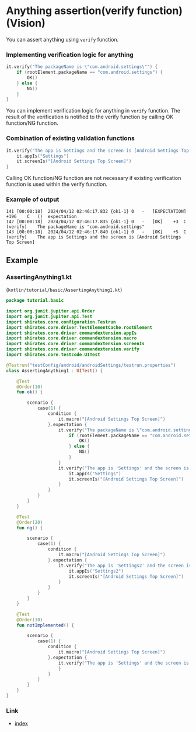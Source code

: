 # Anything assertion(verify function) (Vision)

You can assert anything using `verify` function.

### Implementing verification logic for anything

```kotlin
it.verify("The packageName is \"com.android.settings\"") {
    if (rootElement.packageName == "com.android.settings") {
        OK()
    } else {
        NG()
    }
}
```

You can implement verification logic for anything in `verify` function.
The result of the verification is notified to the verify function by calling OK function/NG function.

### Combination of existing validation functions

```kotlin
it.verify("The app is Settings and the screen is [Android Settings Top Screen]") {
    it.appIs("Settings")
    it.screenIs("[Android Settings Top Screen]")
}
```

Calling OK function/NG function are not necessary if existing verification function is used within the verify function.

### Example of output

```
141	[00:00:18]	2024/04/12 02:46:17.832	{ok1-1}	0	-	[EXPECTATION]	+196	C	()	expectation
142	[00:00:18]	2024/04/12 02:46:17.835	{ok1-1}	0	-	[OK]	+3	C	(verify)	The packageName is "com.android.settings"
143	[00:00:18]	2024/04/12 02:46:17.840	{ok1-1}	0	-	[OK]	+5	C	(verify)	The app is Settings and the screen is [Android Settings Top Screen]
```

## Example

### AssertingAnything1.kt

(`kotlin/tutorial/basic/AssertingAnything1.kt`)

```kotlin
package tutorial.basic

import org.junit.jupiter.api.Order
import org.junit.jupiter.api.Test
import shirates.core.configuration.Testrun
import shirates.core.driver.TestElementCache.rootElement
import shirates.core.driver.commandextension.appIs
import shirates.core.driver.commandextension.macro
import shirates.core.driver.commandextension.screenIs
import shirates.core.driver.commandextension.verify
import shirates.core.testcode.UITest

@Testrun("testConfig/android/androidSettings/testrun.properties")
class AssertingAnything1 : UITest() {

    @Test
    @Order(10)
    fun ok() {

        scenario {
            case(1) {
                condition {
                    it.macro("[Android Settings Top Screen]")
                }.expectation {
                    it.verify("The packageName is \"com.android.settings\"") {
                        if (rootElement.packageName == "com.android.settings") {
                            OK()
                        } else {
                            NG()
                        }
                    }
                    it.verify("The app is 'Settings' and the screen is [Android Settings Top Screen]") {
                        it.appIs("Settings")
                        it.screenIs("[Android Settings Top Screen]")
                    }
                }
            }
        }
    }

    @Test
    @Order(20)
    fun ng() {

        scenario {
            case(1) {
                condition {
                    it.macro("[Android Settings Top Screen]")
                }.expectation {
                    it.verify("The app is 'Settings2' and the screen is [Android Settings Top Screen]") {
                        it.appIs("Settings2")
                        it.screenIs("[Android Settings Top Screen]")
                    }
                }
            }
        }
    }

    @Test
    @Order(30)
    fun notImplemented() {

        scenario {
            case(1) {
                condition {
                    it.macro("[Android Settings Top Screen]")
                }.expectation {
                    it.verify("The app is 'Settings' and the screen is [Android Settings Top Screen]") {
                    }
                }
            }
        }
    }
}
```

### Link

- [index](../../../../index.md)


